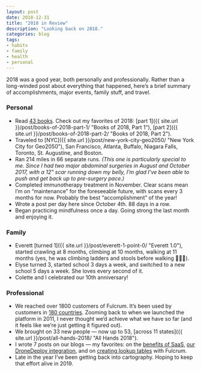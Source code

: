 ```yaml
---
layout: post
date: 2018-12-31
title: "2018 in Review"
description: "Looking back on 2018."
categories: blog
tags:
- habits
- family
- health
- personal
---
```


2018 was a good year, both personally and professionally. Rather than a long-winded post about everything that happened, here’s a brief summary of accomplishments, major events, family stuff, and travel.

### Personal

* Read [43 books](https://www.goodreads.com/user_challenges/11264786 "Books from 2018"). Check out my favorites of 2018: [part 1]({{ site.url }}/post/books-of-2018-part-1/ "Books of 2018, Part 1"), [part 2]({{ site.url }}/post/books-of-2018-part-2/ "Books of 2018, Part 2").
* Traveled to [NYC]({{ site.url }}/post/new-york-city-geo2050/ "New York City for Geo2050"), San Francisco, Atlanta, Buffalo, Niagara Falls, Toronto, St. Augustine, and Boston.
* Ran 214 miles in 66 separate runs. _(This one is particularly special to me. Since I had two major abdominal surgeries in August and October 2017, with a 12” scar running down my belly, I’m glad I’ve been able to push and get back up to pre-surgery pace.)_
* Completed immunotherapy treatment in November. Clear scans mean I’m on “maintenance” for the foreseeable future, with scans every 3 months for now. Probably the best “accomplishment” of the year!
* Wrote a post per day here since October 4th. 88 days in a row.
* Began practicing mindfulness once a day. Going strong the last month and enjoying it.

### Family

* Everett [turned 1]({{ site.url }}/post/everett-1-point-0/ "Everett 1.0"), started crawling at 8 months, climbing at 10 months, walking at 11 months (yes, he was climbing ladders and stools before walking 🤷🏽‍♂️).
* Elyse turned 3, started school 3 days a week, and switched to a new school 5 days a week. She loves every second of it.
* Colette and I celebrated our 10th anniversary!

### Professional

* We reached over 1800 customers of Fulcrum. It’s been used by customers in [180 countries](https://www.fulcrumapp.com/blog/2018-in-review/ "Year in Review 2018"). Zooming back to when we launched the platform in 2011, I never thought we’d achieve what we have so far (and it feels like we’re just getting it figured out).
* We brought on 33 new people — now up to 53, [across 11 states]({{ site.url }}/post/all-hands-2018/ "All Hands 2018").
* I wrote 7 posts on our blogs — my favorites: on the [benefits of SaaS](https://www.fulcrumapp.com/blog/the-benefits-of-software-as-a-service/ "Benefits of SaaS"), [our DroneDeploy integration](https://www.fulcrumapp.com/blog/using-drone-maps-in-the-field-with-dronedeploy/ "DroneDeploy Maps in Fulcrim"), and on [creating lookup tables](https://www.fulcrumapp.com/blog/creating-lookup-tables-in-fulcrum/ "Lookup Tables in Fulcrum") with Fulcrum.
* Late in the year I’ve been getting back into cartography. Hoping to keep that effort alive in 2019.
